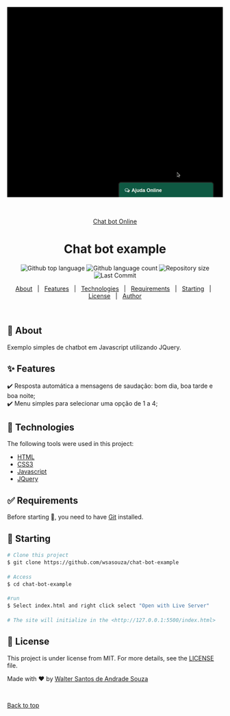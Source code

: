 <div align="center" id="top"> 
  <img src="./assets/image/chatbot-example.gif" alt="App Demo" />

&#xa0;

<a href="https://chat-bot-wsasouza.netlify.app/">Chat bot Online</a>

</div>

<h1 align="center">Chat bot example</h1>

<p align="center">
  <img alt="Github top language" src="https://img.shields.io/github/languages/top/wsasouza/chat-bot-example?color=FAB105">

  <img alt="Github language count" src="https://img.shields.io/github/languages/count/wsasouza/chat-bot-example?color=FAB105">

  <img alt="Repository size" src="https://img.shields.io/github/repo-size/wsasouza/chat-bot-example?color=FAB105">

  <img alt="Last Commit" src="https://img.shields.io/github/last-commit/wsasouza/chat-bot-example?color=FAB105">
  
</p>

<p align="center">
  <a href="#dart-about">About</a> &#xa0; | &#xa0; 
  <a href="#sparkles-features">Features</a> &#xa0; | &#xa0;
  <a href="#rocket-technologies">Technologies</a> &#xa0; | &#xa0;
  <a href="#white_check_mark-requirements">Requirements</a> &#xa0; | &#xa0;
  <a href="#checkered_flag-starting">Starting</a> &#xa0; | &#xa0;
  <a href="#memo-license">License</a> &#xa0; | &#xa0;
  <a href="https://github.com/wsasouza" target="_blank">Author</a>
</p>

<br>

## :dart: About

Exemplo simples de chatbot em Javascript utilizando JQuery.

## :sparkles: Features

:heavy_check_mark: Resposta automática a mensagens de saudação: bom dia, boa tarde e boa noite;\
:heavy_check_mark: Menu simples para selecionar uma opção de 1 a 4;

## :rocket: Technologies

The following tools were used in this project:

- [HTML](https://developer.mozilla.org/pt-BR/docs/Web/HTML)
- [CSS3](https://developer.mozilla.org/pt-BR/docs/Web/CSS)
- [Javascript](https://developer.mozilla.org/pt-BR/docs/Web/Javascript)
- [JQuery](https://jquery.com/)

## :white_check_mark: Requirements

Before starting :checkered_flag:, you need to have [Git](https://git-scm.com) installed.

## :checkered_flag: Starting

```bash
# Clone this project
$ git clone https://github.com/wsasouza/chat-bot-example

# Access
$ cd chat-bot-example

#run
$ Select index.html and right click select "Open with Live Server"

# The site will initialize in the <http://127.0.0.1:5500/index.html>
```

## :memo: License

This project is under license from MIT. For more details, see the [LICENSE](LICENSE.md) file.

Made with :heart: by <a href="https://github.com/wsasouza" target="_blank">Walter Santos de Andrade Souza</a>

&#xa0;

<a href="#top">Back to top</a>
